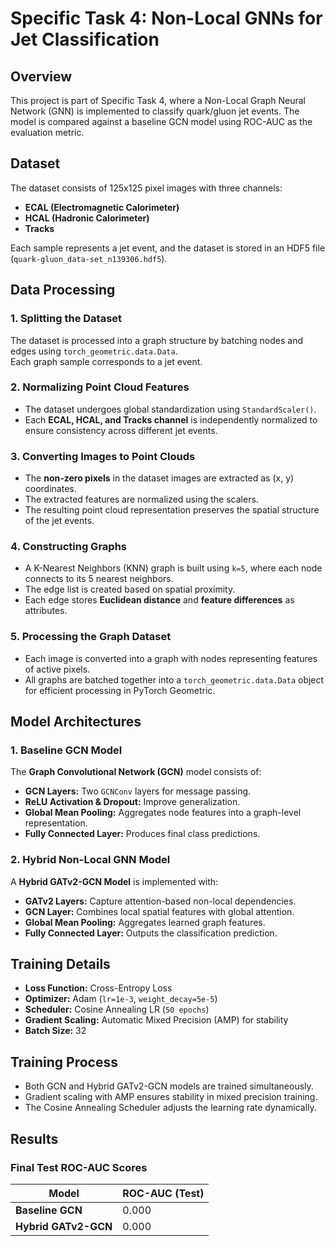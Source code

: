 # Specific Task 4: Non-Local GNNs for Jet Classification

## Overview
This project is part of Specific Task 4, where a Non-Local Graph Neural Network (GNN) is implemented to classify quark/gluon jet events. The model is compared against a baseline GCN model using ROC-AUC as the evaluation metric.

## Dataset
The dataset consists of 125x125 pixel images with three channels:
- **ECAL (Electromagnetic Calorimeter)**
- **HCAL (Hadronic Calorimeter)**
- **Tracks**

Each sample represents a jet event, and the dataset is stored in an HDF5 file (`quark-gluon_data-set_n139306.hdf5`).

## Data Processing

### 1. Splitting the Dataset
The dataset is processed into a graph structure by batching nodes and edges using `torch_geometric.data.Data`.  
Each graph sample corresponds to a jet event.

### 2. Normalizing Point Cloud Features
- The dataset undergoes global standardization using `StandardScaler()`.
- Each **ECAL, HCAL, and Tracks channel** is independently normalized to ensure consistency across different jet events.

### 3. Converting Images to Point Clouds
- The **non-zero pixels** in the dataset images are extracted as (x, y) coordinates.
- The extracted features are normalized using the scalers.
- The resulting point cloud representation preserves the spatial structure of the jet events.

### 4. Constructing Graphs
- A K-Nearest Neighbors (KNN) graph is built using `k=5`, where each node connects to its 5 nearest neighbors.
- The edge list is created based on spatial proximity.
- Each edge stores **Euclidean distance** and **feature differences** as attributes.

### 5. Processing the Graph Dataset
- Each image is converted into a graph with nodes representing features of active pixels.
- All graphs are batched together into a `torch_geometric.data.Data` object for efficient processing in PyTorch Geometric.

## Model Architectures

### 1. Baseline GCN Model
The **Graph Convolutional Network (GCN)** model consists of:
- **GCN Layers:** Two `GCNConv` layers for message passing.
- **ReLU Activation & Dropout:** Improve generalization.
- **Global Mean Pooling:** Aggregates node features into a graph-level representation.
- **Fully Connected Layer:** Produces final class predictions.

### 2. Hybrid Non-Local GNN Model
A **Hybrid GATv2-GCN Model** is implemented with:
- **GATv2 Layers:** Capture attention-based non-local dependencies.
- **GCN Layer:** Combines local spatial features with global attention.
- **Global Mean Pooling:** Aggregates learned graph features.
- **Fully Connected Layer:** Outputs the classification prediction.

## Training Details

- **Loss Function:** Cross-Entropy Loss  
- **Optimizer:** Adam (`lr=1e-3`, `weight_decay=5e-5`)  
- **Scheduler:** Cosine Annealing LR (`50 epochs`)  
- **Gradient Scaling:** Automatic Mixed Precision (AMP) for stability  
- **Batch Size:** 32  

## Training Process
- Both GCN and Hybrid GATv2-GCN models are trained simultaneously.
- Gradient scaling with AMP ensures stability in mixed precision training.
- The Cosine Annealing Scheduler adjusts the learning rate dynamically.

## Results

### Final Test ROC-AUC Scores
| Model | ROC-AUC (Test) |
|------------|---------------|
| **Baseline GCN** | 0.000 | 
| **Hybrid GATv2-GCN** | 0.000 | 


